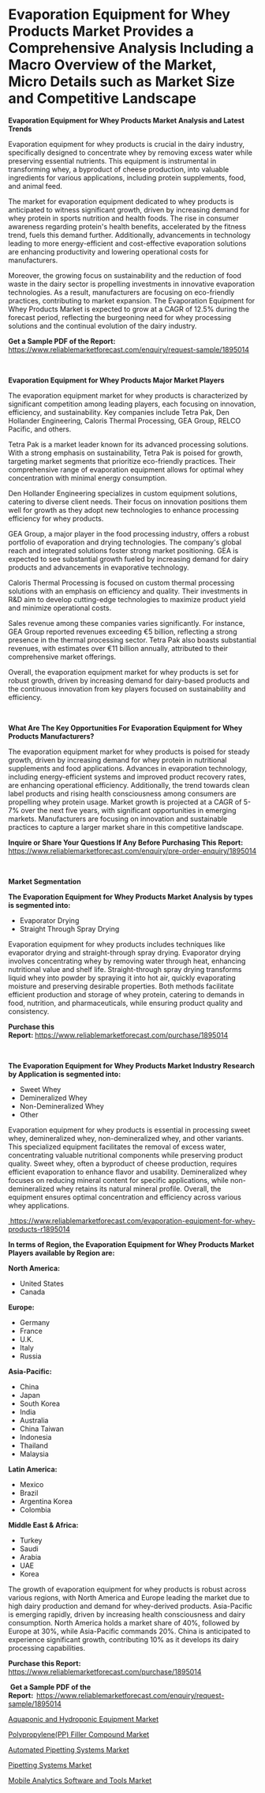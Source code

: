 <p><h1>Evaporation Equipment for Whey Products Market Provides a Comprehensive Analysis Including a Macro Overview of the Market, Micro Details such as Market Size and Competitive Landscape</h1></p><p><strong>Evaporation Equipment for Whey Products Market Analysis and Latest Trends</strong></p>
<p><p>Evaporation equipment for whey products is crucial in the dairy industry, specifically designed to concentrate whey by removing excess water while preserving essential nutrients. This equipment is instrumental in transforming whey, a byproduct of cheese production, into valuable ingredients for various applications, including protein supplements, food, and animal feed.</p><p>The market for evaporation equipment dedicated to whey products is anticipated to witness significant growth, driven by increasing demand for whey protein in sports nutrition and health foods. The rise in consumer awareness regarding protein's health benefits, accelerated by the fitness trend, fuels this demand further. Additionally, advancements in technology leading to more energy-efficient and cost-effective evaporation solutions are enhancing productivity and lowering operational costs for manufacturers.</p><p>Moreover, the growing focus on sustainability and the reduction of food waste in the dairy sector is propelling investments in innovative evaporation technologies. As a result, manufacturers are focusing on eco-friendly practices, contributing to market expansion. The Evaporation Equipment for Whey Products Market is expected to grow at a CAGR of 12.5% during the forecast period, reflecting the burgeoning need for whey processing solutions and the continual evolution of the dairy industry.</p></p>
<p><strong>Get a Sample PDF of the Report:&nbsp;</strong> <a href="https://www.reliablemarketforecast.com/enquiry/request-sample/1895014?utm_campaign=1082&utm_medium=2&utm_source=Github&utm_content=ia&utm_term=24102024&utm_id=evaporation-equipment-for-whey-products">https://www.reliablemarketforecast.com/enquiry/request-sample/1895014</a></p>
<p>&nbsp;</p>
<p><strong>Evaporation Equipment for Whey Products Major Market Players</strong></p>
<p><p>The evaporation equipment market for whey products is characterized by significant competition among leading players, each focusing on innovation, efficiency, and sustainability. Key companies include Tetra Pak, Den Hollander Engineering, Caloris Thermal Processing, GEA Group, RELCO Pacific, and others.</p><p>Tetra Pak is a market leader known for its advanced processing solutions. With a strong emphasis on sustainability, Tetra Pak is poised for growth, targeting market segments that prioritize eco-friendly practices. Their comprehensive range of evaporation equipment allows for optimal whey concentration with minimal energy consumption.</p><p>Den Hollander Engineering specializes in custom equipment solutions, catering to diverse client needs. Their focus on innovation positions them well for growth as they adopt new technologies to enhance processing efficiency for whey products.</p><p>GEA Group, a major player in the food processing industry, offers a robust portfolio of evaporation and drying technologies. The company's global reach and integrated solutions foster strong market positioning. GEA is expected to see substantial growth fueled by increasing demand for dairy products and advancements in evaporative technology.</p><p>Caloris Thermal Processing is focused on custom thermal processing solutions with an emphasis on efficiency and quality. Their investments in R&D aim to develop cutting-edge technologies to maximize product yield and minimize operational costs.</p><p>Sales revenue among these companies varies significantly. For instance, GEA Group reported revenues exceeding €5 billion, reflecting a strong presence in the thermal processing sector. Tetra Pak also boasts substantial revenues, with estimates over €11 billion annually, attributed to their comprehensive market offerings.</p><p>Overall, the evaporation equipment market for whey products is set for robust growth, driven by increasing demand for dairy-based products and the continuous innovation from key players focused on sustainability and efficiency.</p></p>
<p>&nbsp;</p>
<p><strong>What Are The Key Opportunities For Evaporation Equipment for Whey Products Manufacturers?</strong></p>
<p><p>The evaporation equipment market for whey products is poised for steady growth, driven by increasing demand for whey protein in nutritional supplements and food applications. Advances in evaporation technology, including energy-efficient systems and improved product recovery rates, are enhancing operational efficiency. Additionally, the trend towards clean label products and rising health consciousness among consumers are propelling whey protein usage. Market growth is projected at a CAGR of 5-7% over the next five years, with significant opportunities in emerging markets. Manufacturers are focusing on innovation and sustainable practices to capture a larger market share in this competitive landscape.</p></p>
<p><strong>Inquire or Share Your Questions If Any Before Purchasing This Report:</strong> <a href="https://www.reliablemarketforecast.com/enquiry/pre-order-enquiry/1895014?utm_campaign=1082&utm_medium=2&utm_source=Github&utm_content=ia&utm_term=24102024&utm_id=evaporation-equipment-for-whey-products">https://www.reliablemarketforecast.com/enquiry/pre-order-enquiry/1895014</a></p>
<p>&nbsp;</p>
<p><strong>Market Segmentation</strong></p>
<p><strong>The Evaporation Equipment for Whey Products Market Analysis by types is segmented into:</strong></p>
<p><ul><li>Evaporator Drying</li><li>Straight Through Spray Drying</li></ul></p>
<p><p>Evaporation equipment for whey products includes techniques like evaporator drying and straight-through spray drying. Evaporator drying involves concentrating whey by removing water through heat, enhancing nutritional value and shelf life. Straight-through spray drying transforms liquid whey into powder by spraying it into hot air, quickly evaporating moisture and preserving desirable properties. Both methods facilitate efficient production and storage of whey protein, catering to demands in food, nutrition, and pharmaceuticals, while ensuring product quality and consistency.</p></p>
<p><strong>Purchase this Report:&nbsp;</strong><a href="https://www.reliablemarketforecast.com/purchase/1895014?utm_campaign=1082&utm_medium=2&utm_source=Github&utm_content=ia&utm_term=24102024&utm_id=evaporation-equipment-for-whey-products">https://www.reliablemarketforecast.com/purchase/1895014</a></p>
<p>&nbsp;</p>
<p><strong>The Evaporation Equipment for Whey Products Market Industry Research by Application is segmented into:</strong></p>
<p><ul><li>Sweet Whey</li><li>Demineralized Whey</li><li>Non-Demineralized Whey</li><li>Other</li></ul></p>
<p><p>Evaporation equipment for whey products is essential in processing sweet whey, demineralized whey, non-demineralized whey, and other variants. This specialized equipment facilitates the removal of excess water, concentrating valuable nutritional components while preserving product quality. Sweet whey, often a byproduct of cheese production, requires efficient evaporation to enhance flavor and usability. Demineralized whey focuses on reducing mineral content for specific applications, while non-demineralized whey retains its natural mineral profile. Overall, the equipment ensures optimal concentration and efficiency across various whey applications.</p></p>
<p><a href="https://www.reliablemarketforecast.com/evaporation-equipment-for-whey-products-r1895014?utm_campaign=1082&utm_medium=2&utm_source=Github&utm_content=ia&utm_term=24102024&utm_id=evaporation-equipment-for-whey-products">&nbsp;https://www.reliablemarketforecast.com/evaporation-equipment-for-whey-products-r1895014</a></p>
<p><strong>In terms of Region, the Evaporation Equipment for Whey Products Market Players available by Region are:</strong></p>
<p>
    <p> <strong> North America: </strong>
        <ul>
            <li>United States</li>
            <li>Canada</li>
        </ul>
        </p> 
    <p> <strong> Europe: </strong>
        <ul>
            <li>Germany</li>
            <li>France</li>
            <li>U.K.</li>
            <li>Italy</li>
            <li>Russia</li>
        </ul>
        </p> 
    <p> <strong> Asia-Pacific: </strong>
        <ul>
            <li>China</li>
            <li>Japan</li>
            <li>South Korea</li>
            <li>India</li>
            <li>Australia</li>
            <li>China Taiwan</li>
            <li>Indonesia</li>
            <li>Thailand</li>
            <li>Malaysia</li>
        </ul>
        </p> 
    <p> <strong> Latin America: </strong>
        <ul>
            <li>Mexico</li>
            <li>Brazil</li>
            <li>Argentina Korea</li>
            <li>Colombia</li>
        </ul>
        </p> 
    <p> <strong> Middle East & Africa: </strong>
        <ul>
            <li>Turkey</li>
            <li>Saudi</li>
            <li>Arabia</li>
            <li>UAE</li>
            <li>Korea</li>
        </ul>
    </p>
    </p>
<p><p>The growth of evaporation equipment for whey products is robust across various regions, with North America and Europe leading the market due to high dairy production and demand for whey-derived products. Asia-Pacific is emerging rapidly, driven by increasing health consciousness and dairy consumption. North America holds a market share of 40%, followed by Europe at 30%, while Asia-Pacific commands 20%. China is anticipated to experience significant growth, contributing 10% as it develops its dairy processing capabilities.</p></p>
<p><strong>Purchase this Report: </strong><a href="https://www.reliablemarketforecast.com/purchase/1895014?utm_campaign=1082&utm_medium=2&utm_source=Github&utm_content=ia&utm_term=24102024&utm_id=evaporation-equipment-for-whey-products">https://www.reliablemarketforecast.com/purchase/1895014</a></p>
<p>&nbsp;<strong>Get a Sample PDF of the Report:&nbsp;&nbsp;</strong><a href="https://www.reliablemarketforecast.com/enquiry/request-sample/1895014?utm_campaign=1082&utm_medium=2&utm_source=Github&utm_content=ia&utm_term=24102024&utm_id=evaporation-equipment-for-whey-products">https://www.reliablemarketforecast.com/enquiry/request-sample/1895014</a></p>
<p><strong></strong></p>
<p><p><a href="https://www.linkedin.com/pulse/competitive-intelligence-aquaponic-hydroponic-equipment-market-0g0if?utm_campaign=1082&utm_medium=2&utm_source=Github&utm_content=ia&utm_term=24102024&utm_id=evaporation-equipment-for-whey-products">Aquaponic and Hydroponic Equipment Market</a></p><p><a href="https://www.linkedin.com/pulse/navigating-polypropylenepp-filler-compound-market-expert-analysis-l7y5e?utm_campaign=1082&utm_medium=2&utm_source=Github&utm_content=ia&utm_term=24102024&utm_id=evaporation-equipment-for-whey-products">Polypropylene(PP) Filler Compound Market</a></p><p><a href="https://issuu.com/reportprime-2/docs/automated-pipetting-systems-market-_74fe46bd336192?utm_campaign=1082&utm_medium=2&utm_source=Github&utm_content=ia&utm_term=24102024&utm_id=evaporation-equipment-for-whey-products">Automated Pipetting Systems Market</a></p><p><a href="https://issuu.com/reportprime-2/docs/pipetting-systems-market-size-2030._d2a71bf75f0474?utm_campaign=1082&utm_medium=2&utm_source=Github&utm_content=ia&utm_term=24102024&utm_id=evaporation-equipment-for-whey-products">Pipetting Systems Market</a></p><p><a href="https://github.com/cleora2ime/Market-Research-Report-List-1/blob/main/mobile-analytics-software-and-tools-market.md?utm_campaign=1082&utm_medium=2&utm_source=Github&utm_content=ia&utm_term=24102024&utm_id=evaporation-equipment-for-whey-products">Mobile Analytics Software and Tools Market</a></p></p>